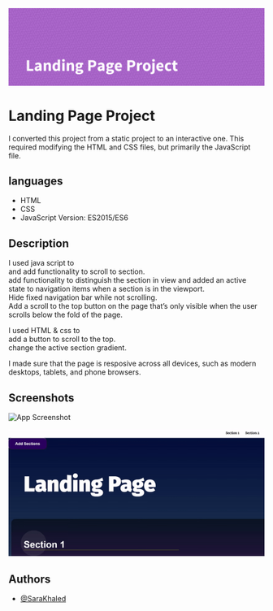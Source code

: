 
![banner](images/Project-banner.png)


# Landing Page Project

I converted this project from a static project to an interactive one. This required modifying the HTML and CSS files, but primarily the JavaScript file.


## languages
- HTML
- CSS
- JavaScript Version: ES2015/ES6

## Description
I used java script to   
and add functionality to scroll to section.  
add functionality to distinguish the section in view and added an active state to navigation items when a section is in the viewport.   
Hide fixed navigation bar while not scrolling.  
Add a scroll to the top button on the page that’s only visible when the user scrolls below the fold of the page.   

I used HTML & css to   
add a button to scroll to the top.  
change the active section gradient.  

I made sure that the page is resposive across all devices, such as modern desktops, tablets, and phone browsers.  


## Screenshots

![App Screenshot](images/landingPage1.gif)   


![App Screenshot](images/landingPage2.gif)


## Authors

- [@SaraKhaled](https://github.com/sara-khaled90)
